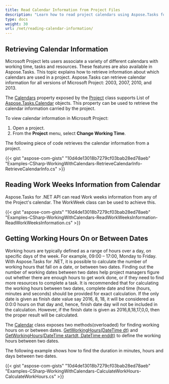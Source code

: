 ```yaml
---
title: Read Calendar Information from Project Files
description: "Learn how to read project calendars using Aspose.Tasks for .NET."
type: docs
weight: 30
url: /net/reading-calendar-information/
---
```


## **Retrieving Calendar Information**
Microsoft Project lets users associate a variety of different calendars with working time, tasks and resources. These features are also available in Aspose.Tasks. This topic explains how to retrieve information about which calendars are used in a project. Aspose.Tasks can retrieve calendar information for all versions of Microsoft Project: 2003, 2007, 2010, and 2013.

The [Calendars](https://apireference.aspose.com/tasks/net/aspose.tasks/project/properties/calendars) property exposed by the [Project](https://apireference.aspose.com/tasks/net/aspose.tasks/project) class supports List of [Aspose.Tasks.Calendar](https://apireference.aspose.com/tasks/net/aspose.tasks/calendar) objects. This property can be used to retrieve the calendar information carried by the project.

To view calendar information in Microsoft Project:

1. Open a project.
2. From the **Project** menu, select **Change Working Time**.

The following piece of code retrieves the calendar information from a project.

{{< gist "aspose-com-gists" "10d4de13018b7279cf03bab28ed78aeb" "Examples-CSharp-WorkingWithCalendars-RetrieveCalendarInfo-RetrieveCalendarInfo.cs" >}}

## **Reading Work Weeks Information from Calendar**
Aspose.Tasks for .NET API can read Work weeks information from any of the Project's calendar. The WorkWeek class can be used to achieve this.

{{< gist "aspose-com-gists" "10d4de13018b7279cf03bab28ed78aeb" "Examples-CSharp-WorkingWithCalendars-ReadWorkWeeksInformation-ReadWorkWeeksInformation.cs" >}}

## **Getting Working Hours On or Between Dates**
Working hours are typically defined as a range of hours over a day, on specific days of the week. For example, 09:00 – 17:00, Monday to Friday. With Aspose.Tasks for .NET, it is possible to calculate the number of working hours that fall on a date, or between two dates. Finding out the number of working dates between two dates help project managers figure out whether there are enough hours to get work done, or if they need to find more resources to complete a task. It is recommended that for calculating the working hours between two dates, complete date and time (hours, minutes and seconds) should be provided for exact calculation. If the only date is given as finish date value say 2016, 8, 18, it will be considered as 0:0:0 hours on that day and, hence, finish date day will not be included in the calculation. However, if the finish date is given as 2016,8,18,17,0,0, then the proper result will be calculated.

The [Calendar](https://apireference.aspose.com/tasks/net/aspose.tasks/calendar) class exposes two methods(overloaded) for finding working hours on or between dates. [GetWorkingHours(DateTime dt)](https://apireference.aspose.com/tasks/net/aspose.tasks/calendar/methods/getworkinghours) and [GetWorkingHours(DateTime startdt, DateTime enddt)](https://apireference.aspose.com/tasks/net/aspose.tasks.calendar/getworkinghours/methods/1) to define the working hours between two dates.

The following example shows how to find the duration in minutes, hours and days between two dates.

{{< gist "aspose-com-gists" "10d4de13018b7279cf03bab28ed78aeb" "Examples-CSharp-WorkingWithCalendars-CalculateWorkHours-CalculateWorkHours.cs" >}}
